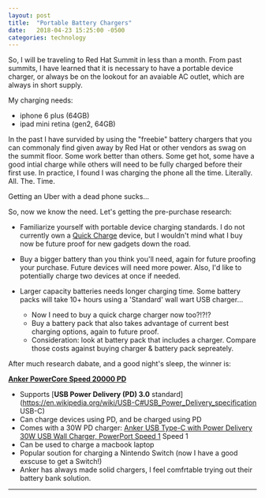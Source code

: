 ```yaml
---
layout: post
title:  "Portable Battery Chargers"
date:   2018-04-23 15:25:00 -0500
categories: technology
---
```

So, I will be traveling to Red Hat Summit in less than a month. From past summits, I have learned that it is necessary to have a portable device charger, or always be on the lookout for an avaiable AC outlet, which are always in short supply.

My charging needs:
- iphone 6 plus (64GB)
- ipad mini retina (gen2, 64GB)

In the past I have survided by using the "freebie" battery chargers that you can commonaly find given away by Red Hat or other vendors as swag on the summit floor. Some work better than others. Some get hot, some have a good intial charge while others will need to be fully charged before their first use. In practice, I found I was charging the phone all the time. Literally. All. The. Time.

Getting an Uber with a dead phone sucks...

So, now we know the need. Let's getting the pre-purchase research:

- Familiarize yourself with portable device charging standards. I do not currently own a [Quick Charge](https://en.wikipedia.org/wiki/Quick_Charge) device, but I wouldn't mind what I buy now be future proof for new gadgets down the road.

- Buy a bigger battery than you think you'll need, again for future proofing your purchase. Future devices will need more power. Also, I'd like to potentially charge two devices at once if needed.

- Larger capacity batteries needs longer charging time. Some battery packs will take 10+ hours using a 'Standard' wall wart USB charger...
  - Now I need to buy a quick charge charger now too?!?!?
  - Buy a battery pack that also takes advantage of current best charging options, again to future proof.
  - Consideration:  look at battery pack that includes a charger. Compare those costs against buying charger & battery pack sepreately.

After much research dabate, and a good night's sleep, the winner is:

[**Anker PowerCore Speed 20000 PD**](http://a.co/51xYjP1)
 - Supports [**USB Power Delivery (PD) 3.0** standard](https://en.wikipedia.org/wiki/USB-C#USB_Power_Delivery_specification USB-C)
 - Can charge devices using PD, and be charged using PD
 - Comes with a 30W PD charger: [Anker USB Type-C with Power Delivery 30W USB Wall Charger, PowerPort Speed 1](http://a.co/42QTpA9)
 Speed 1
 - Can be used to charge a macbook laptop
 - Popular soution for charging a Nintendo Switch (now I have a good exscuse to get a Switch!)
 - Anker has always made solid chargers, I feel comfrtable trying out their battery bank solution.

---
